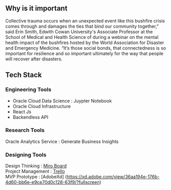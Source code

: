 ## Why is it important

Collective trauma occurs when an unexpected event like this bushfire crisis comes through and damages the ties that bind our community together,” said Erin Smith, Edwith Cowan University's Associate Professor at the School of Medical and Health Science of  during a webinar on the mental health impact of the bushfires hosted by the World Association for Disaster and Emergency Medicine. “It’s those social bonds, that connectedness is so important for resilience and so important ultimately for the way that people will recover after disasters.

## Tech Stack

### Engineering Tools
<ul>
    <li> Oracle Cloud Data Science : Juypter Notebook</li>
    <li> Oracle Cloud Infrastructure </li>
    <li> React Js </li>
    <li> Backendless API </li>
</ul>

### Research Tools
Oracle Analytics Service : Generate Business Insights

### Designing Tools
Design Thinking : [Miro Board](https://miro.com/app/board/o9J_lJ7gfeE=/) <br/>
Project Management : [Trello](https://trello.com/b/VGfm8ZnS/journey-i-do) <br/>
MVP Prototype : [AdobeXd] (https://xd.adobe.com/view/36aa194e-176b-4d60-bb6e-e9ce70d0c128-63f9/?fullscreen) <br/>
